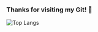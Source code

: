 ### Thanks for visiting my Git! 👋

![Top Langs](https://github-readme-stats.vercel.app/api/top-langs/?username=Bundara123&theme=tokyonight)
